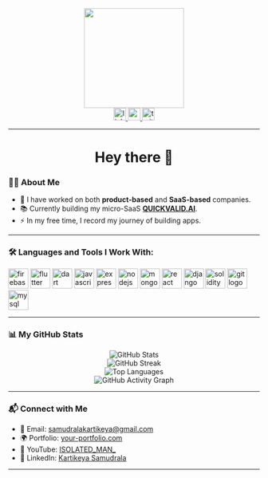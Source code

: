 <div align="center">
  <img height="200" src="https://media.giphy.com/media/M9gbBd9nbDrOTu1Mqx/giphy.gif"  />
</div>


<div align="center">
  <a href="https://www.linkedin.com/in/ISOLATEDMAN-59164b252/" target="_blank">
    <img src="https://img.shields.io/static/v1?message=LinkedIn&logo=linkedin&label=&color=0077B5&logoColor=white&labelColor=&style=for-the-badge" height="25" alt="linkedin logo" />
  </a>
  <a href="https://www.youtube.com/@ISOLATED_MAN_" target="_blank">
    <img src="https://img.shields.io/static/v1?message=Youtube&logo=youtube&label=&color=FF0000&logoColor=white&labelColor=&style=for-the-badge" height="25" alt="youtube logo" />
  </a>
  <a href="https://x.com/KARTIKEYA_S_1" target="_blank">
    <img src="https://img.shields.io/static/v1?message=Twitter&logo=twitter&label=&color=1DA1F2&logoColor=white&labelColor=&style=for-the-badge" height="25" alt="twitter logo" />
  </a>
</div>

---

<h1 align="center">Hey there 👋</h1>

### 👩‍💻 About Me

- 🔭 I have worked on both **product-based** and **SaaS-based** companies.
- 📚 Currently building my micro-SaaS **[QUICKVALID.AI](https://quickvalid.ai)**.
- ⚡ In my free time, I record my journey of building apps.

---

### 🛠 Languages and Tools I Work With:

<div align="left">
  <img src="https://cdn.jsdelivr.net/gh/devicons/devicon/icons/firebase/firebase-plain-wordmark.svg" height="40" alt="firebase logo" />
  <img src="https://cdn.jsdelivr.net/gh/devicons/devicon/icons/flutter/flutter-original.svg" height="40" alt="flutter logo" />
  <img src="https://cdn.jsdelivr.net/gh/devicons/devicon/icons/dart/dart-original.svg" height="40" alt="dart logo" />
  <img src="https://cdn.jsdelivr.net/gh/devicons/devicon/icons/javascript/javascript-original.svg" height="40" alt="javascript logo" />
  <img src="https://cdn.jsdelivr.net/gh/devicons/devicon/icons/express/express-original.svg" height="40" alt="express logo" />
  <img src="https://cdn.jsdelivr.net/gh/devicons/devicon/icons/nodejs/nodejs-original.svg" height="40" alt="nodejs logo" />
  <img src="https://cdn.jsdelivr.net/gh/devicons/devicon/icons/mongodb/mongodb-original.svg" height="40" alt="mongodb logo" />
  <img src="https://cdn.jsdelivr.net/gh/devicons/devicon/icons/react/react-original.svg" height="40" alt="react logo" />
  <img src="https://cdn.jsdelivr.net/gh/devicons/devicon/icons/django/django-plain.svg" height="40" alt="django logo" />
  <img src="https://cdn.jsdelivr.net/gh/devicons/devicon/icons/solidity/solidity-original.svg" height="40" alt="solidity logo" />
  <img src="https://cdn.jsdelivr.net/gh/devicons/devicon/icons/git/git-original.svg" height="40" alt="git logo" />
  <img src="https://cdn.jsdelivr.net/gh/devicons/devicon/icons/mysql/mysql-original.svg" height="40" alt="mysql logo" />
</div>

---

### 📊 My GitHub Stats

<div align="center">
  <img src="https://github-readme-stats.vercel.app/api?username=ISOLATEDMAN&show_icons=true&theme=radical" alt="GitHub Stats" />
  <br/>
  <img src="https://github-readme-streak-stats.herokuapp.com/?user=ISOLATEDMAN&theme=radical" alt="GitHub Streak" />
  <br/>
  <img src="https://github-readme-stats.vercel.app/api/top-langs/?username=ISOLATEDMAN&layout=compact&theme=radical" alt="Top Languages" />
  <br/>
  <img src="https://github-readme-activity-graph.vercel.app/graph?username=ISOLATEDMAN&theme=radical" alt="GitHub Activity Graph" />
</div>

---

### 📬 Connect with Me

- 📧 Email: [samudralakartikeya@gmail.com](mailto:samudralakartikeya@gmail.com)
- 🌍 Portfolio: [your-portfolio.com](https://my-portfolio-kartikeyas-projects-c4cb5f50.vercel.app/)
- 🎥 YouTube: [ISOLATED_MAN_](https://www.youtube.com/@ISOLATED_MAN_)
- 💼 LinkedIn: [Kartikeya Samudrala](https://www.linkedin.com/in/ISOLATEDMAN-59164b252/)

---

